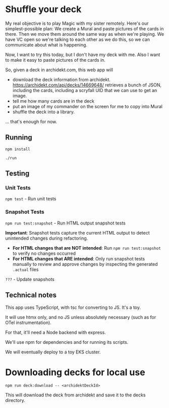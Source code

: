# Shuffle your deck

My real objective is to play Magic with my sister remotely. Here's our simplest-possible plan:
We create a Mural and paste pictures of the cards in there. Then we move them around the same way as when we're playing.
We have VC open so we're talking to each other as we do this, so we can communicate about what is happening.

Now, I want to try this today, but I don't have my deck with me. Also I want to make it easy to paste pictures of the cards in.

So, given a deck in archidekt.com, this web app will

- download the deck information from archidekt. https://archidekt.com/api/decks/14669648/ retrieves a bunch of JSON, including the cards, including a scryfall UID that we can use to get an image.
- tell me how many cards are in the deck
- put an image of my commander on the screen for me to copy into Mural
- shuffle the deck into a library.

... that's enough for now.

## Running

`npm install`

`./run`

## Testing

### Unit Tests

`npm test` - Run unit tests

### Snapshot Tests

`npm run test:snapshot` - Run HTML output snapshot tests

**Important**: Snapshot tests capture the current HTML output to detect unintended changes during refactoring.

- **For HTML changes that are NOT intended**: Run `npm run test:snapshot` to verify no changes occurred
- **For HTML changes that ARE intended**: Only run snapshot tests manually to review and approve changes by inspecting the generated `.actual` files

`???` - Update snapshots

## Technical notes

This app uses TypeScript, with tsc for converting to JS. It's a toy.

It will use htmx only, and no JS unless absolutely necessary (such as for OTel instrumentation).

For that, it'll need a Node backend with express.

We'll use npm for dependencies and for running its scripts.

We will eventually deploy to a toy EKS cluster.

# Downloading decks for local use

`npm run deck:download -- <archidektDeckId>`

This will download the deck from archidekt and save it to the decks directory.
